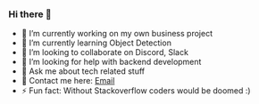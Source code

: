 ### Hi there 👋

- 🔭 I’m currently working on my own business project
- 🌱 I’m currently learning Object Detection
- 👯 I’m looking to collaborate on Discord, Slack
- 🤔 I’m looking for help with backend development
- 💬 Ask me about tech related stuff
- :email: Contact me here: [Email](ilyassafkir@gmx.de)
- ⚡ Fun fact: Without Stackoverflow coders would be doomed :)

